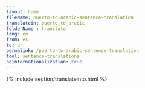 ```yaml
---
layout: home
fileName: puerto-to-arabic-sentence-translation
translatein: puerto_to_arabic
folderName : translate
lang: en
from: es
to: ar
permalink: /puerto-to-arabic-sentence-translation
tool: sentence-translations
nointernationalization: true
---
```

{% include section/translateinto.html %}
